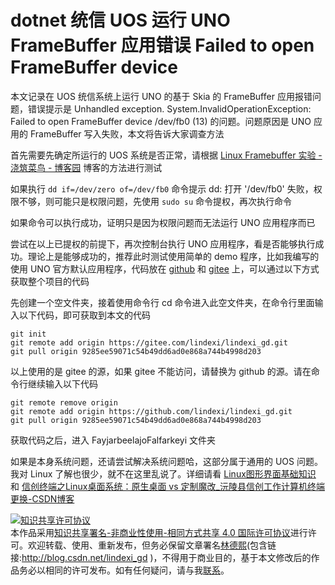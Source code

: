 
# dotnet 统信 UOS 运行 UNO FrameBuffer 应用错误 Failed to open FrameBuffer device

本文记录在 UOS 统信系统上运行 UNO 的基于 Skia 的 FrameBuffer 应用报错问题，错误提示是 Unhandled exception. System.InvalidOperationException: Failed to open FrameBuffer device /dev/fb0 (13) 的问题。问题原因是 UNO 应用的 FrameBuffer 写入失败，本文将告诉大家调查方法

<!--more-->


<!-- 发布 -->
<!-- 博客 -->

首先需要先确定所运行的 UOS 系统是否正常，请根据 [Linux Framebuffer 实验 - 浇筑菜鸟 - 博客园](https://www.cnblogs.com/jzcn/p/16898249.html ) 博客的方法进行测试

如果执行 `dd if=/dev/zero of=/dev/fb0` 命令提示 dd: 打开 '/dev/fb0' 失败，权限不够，则可能只是权限问题，先使用 `sudo su` 命令提权，再次执行命令

如果命令可以执行成功，证明只是因为权限问题而无法运行 UNO 应用程序而已

尝试在以上已提权的前提下，再次控制台执行 UNO 应用程序，看是否能够执行成功。理论上是能够成功的，推荐此时测试使用简单的 demo 程序，比如我编写的使用 UNO 官方默认应用程序，代码放在 [github](https://github.com/lindexi/lindexi_gd/tree/9285ee59071c54b49dd6ad0e868a744b4998d203/FayjarbeelajoFalfarkeyi) 和 [gitee](https://gitee.com/lindexi/lindexi_gd/tree/9285ee59071c54b49dd6ad0e868a744b4998d203/FayjarbeelajoFalfarkeyi) 上，可以通过以下方式获取整个项目的代码

先创建一个空文件夹，接着使用命令行 cd 命令进入此空文件夹，在命令行里面输入以下代码，即可获取到本文的代码

```
git init
git remote add origin https://gitee.com/lindexi/lindexi_gd.git
git pull origin 9285ee59071c54b49dd6ad0e868a744b4998d203
```

以上使用的是 gitee 的源，如果 gitee 不能访问，请替换为 github 的源。请在命令行继续输入以下代码

```
git remote remove origin
git remote add origin https://github.com/lindexi/lindexi_gd.git
git pull origin 9285ee59071c54b49dd6ad0e868a744b4998d203
```

获取代码之后，进入 FayjarbeelajoFalfarkeyi 文件夹

如果是本身系统问题，还请尝试解决系统问题哈，这部分属于通用的 UOS 问题。我对 Linux 了解也很少，就不在这里乱说了。详细请看 [Linux图形界面基础知识](https://huangwang.github.io/2018/12/09/Linux%E5%9B%BE%E5%BD%A2%E7%95%8C%E9%9D%A2%E5%9F%BA%E7%A1%80%E7%9F%A5%E8%AF%86/ ) 和 [信创终端之Linux桌面系统：原生桌面 vs 定制魔改_沅陵县信创工作计算机终端更换-CSDN博客](https://blog.csdn.net/McwoLF/article/details/107139290 )




<a rel="license" href="http://creativecommons.org/licenses/by-nc-sa/4.0/"><img alt="知识共享许可协议" style="border-width:0" src="https://licensebuttons.net/l/by-nc-sa/4.0/88x31.png" /></a><br />本作品采用<a rel="license" href="http://creativecommons.org/licenses/by-nc-sa/4.0/">知识共享署名-非商业性使用-相同方式共享 4.0 国际许可协议</a>进行许可。欢迎转载、使用、重新发布，但务必保留文章署名[林德熙](http://blog.csdn.net/lindexi_gd)(包含链接:http://blog.csdn.net/lindexi_gd )，不得用于商业目的，基于本文修改后的作品务必以相同的许可发布。如有任何疑问，请与我[联系](mailto:lindexi_gd@163.com)。